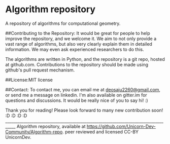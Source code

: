 # Algorithm repository


A repository of algorithms for computational geometry.

##Contributing to the Repository:
It would be great for people to help improve the repository, and we welcome it. We aim to not only provide a vast range of algorithms, but also very clearly explain them in detailed information. We may even ask experienced researchers to do this.

The algorithms are written in Python, and the repository is a git repo, hosted at github.com. Contributions to the repository should be made using github's pull request mechanism.

##License:MIT license

##Contact:
To contact me, you can email me at deosaju2260@gmail.com, or send me a message on linkedin. I'm also available on gitter.im for questions and discussions. It would be really nice of you to say hi! :)

Thank you for reading! Please look forward to many new contribution soon! :D :D :D :D ___________________________________________________________________________________
Algorithm repository, available at https://github.com/Unicorn-Dev-Community/Algorithm-repo. peer reviewed and licensed CC-BY UnicornDev.
